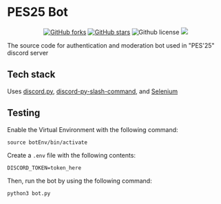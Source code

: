 # PES25 Bot

<p align="center">
    <a href="https://github.com/acmpesuecc/pesu-bot-2025/issues" alt="issues">
    <img alt="GitHub forks" src="https://img.shields.io/github/issues/alfadelta10010/pesu-bot-2025"></a>
    <a href="https://github.com/acmpesuecc/pesu-bot-2025/stargazers" alt="Stars">
    <img alt="GitHub stars" src="https://img.shields.io/github/stars/acmpesuecc/pesu-bot-2025"></a>
    <img alt="Github license" src="https://img.shields.io/github/license/acmpesuecc/pesu-bot-2025"></a>
    <a href="https://github.com/acmpesuecc/pesu-bot-2025/contributors" alt="Contributors">
    <img src="https://img.shields.io/github/contributors/acmpesuecc/pesu-bot-2025"/></a>
</p>

The source code for authentication and moderation bot used in "PES'25" discord server

## Tech stack
Uses [discord.py](https://github.com/Rapptz/discord.py), [discord-py-slash-command](https://pypi.org/project/discord-py-slash-command/), and [Selenium](https://pypi.org/project/selenium/)

## Testing

Enable the Virtual Environment with the following command:

`source botEnv/bin/activate`

Create a `.env` file with the following contents:

`DISCORD_TOKEN=token_here`

Then, run the bot by using the following command:

`python3 bot.py`


